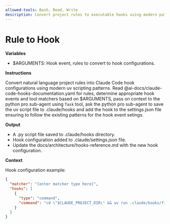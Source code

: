 ```yaml
---
allowed-tools: Bash, Read, Write
description: Convert project rules to executable hooks using modern patterns
---
```


# Rule to Hook

**Variables**

- $ARGUMENTS: Hook event, rules to convert to hook configurations.

**Instructions**

Convert natural language project rules into Claude Code hook configurations using modern uv scripting patterns. Read @ai-docs/claude-code-hooks-documentation.yaml for rules, determine appropriate hook events and tool matchers based on $ARGUMENTS, pass on context to the python pro sub-agent using `Task` tool, ask the python pro sub-agent to save the uv script file to .claude/hooks and add the hook to the settings.json file ensuring to follow the existing patterns for the hook event setings. 

**Output**

- A .py script file saved to .claude/hooks directory.
- Hook configuration added to .claude/settings.json file.
- Update the docs/architecture/hooks-reference.md with the new hook configuration.

**Context**

Hook configuration example:

```json
{
  "matcher": "[enter matcher type here]",
  "hooks": [
    {
      "type": "command",
      "command": "cd \"$CLAUDE_PROJECT_DIR\" && uv run .claude/hooks/file-name.py"
    }
  ]
}